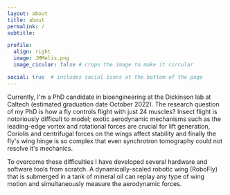 ```yaml
---
layout: about
title: about
permalink: /
subtitle:

profile:
  align: right
  image: JMMelis.png
  image_cicular: false # crops the image to make it circular

social: true  # includes social icons at the bottom of the page
---
```


Currently, I'm a PhD candidate in bioengineering at the Dickinson lab at Caltech (estimated graduation date October 2022). The research question of my PhD is how a fly controls flight with just 24 muscles? Insect flight is notoriously difficult to model; exotic aerodynamic mechanisms such as the leading-edge vortex and rotational forces are crucial for lift generation, Coriolis and centrifugal forces on the wings affect stability and finally the fly's wing hinge is so complex that even synchrotron tomography could not resolve it's mechanics. 

To overcome these difficulties I have developed several hardware and software tools from scratch. A dynamically-scaled robotic wing (RoboFly) that is submerged in a tank of mineral oil can replay any type of wing motion and simultaneously measure the aerodynamic forces. 
